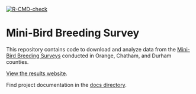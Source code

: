 <!-- badges: start -->
[![R-CMD-check](https://github.com/bsaul/mbbs/actions/workflows/R-CMD-check.yaml/badge.svg)](https://github.com/bsaul/mbbs/actions/workflows/R-CMD-check.yaml)
<!-- badges: end -->

# Mini-Bird Breeding Survey

This repository contains code to download and analyze data from the [Mini-Bird Breeding Surveys](http://minibbs.us) conducted in Orange, Chatham, and Durham counties.

[View the results website](http://minibbs.us).

Find project documentation in the [docs directory](docs).